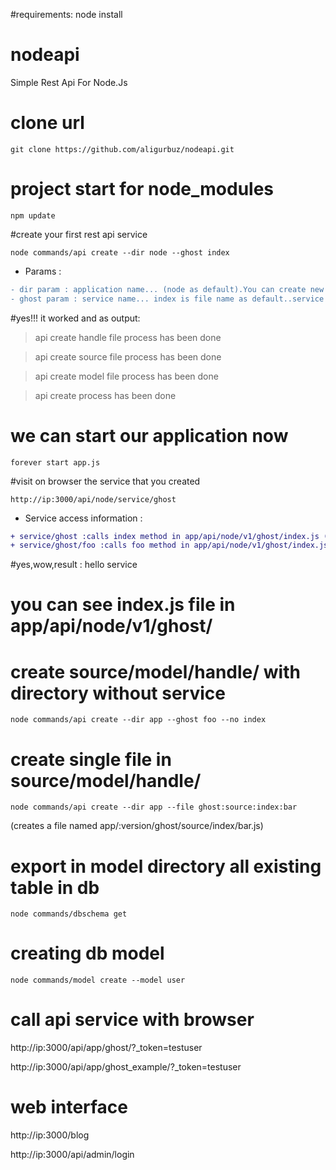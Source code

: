 #requirements:
node install

# nodeapi
Simple Rest Api For Node.Js

# clone url

```
git clone https://github.com/aligurbuz/nodeapi.git

```

# project start for node_modules

```
npm update

```

#create your first rest api service

```
node commands/api create --dir node --ghost index

```

* Params :

```diff
- dir param : application name... (node as default).You can create new application name as appname/v1 in app/api
- ghost param : service name... index is file name as default..service wants as obligatory for access (http://ip:3000/api/node/service/ghost)

```


#yes!!! it worked and as output:

> api create handle file process has been done

> api create source file process has been done

> api create model file process has been done

> api create process has been done


# we can start our application now

```
forever start app.js

```



#visit on browser the service that you created

```
http://ip:3000/api/node/service/ghost

```

* Service access information :

```diff
+ service/ghost :calls index method in app/api/node/v1/ghost/index.js (actually service/ghost/index)
+ service/ghost/foo :calls foo method in app/api/node/v1/ghost/index.js

```

#yes,wow,result : hello service
# you can see index.js file in app/api/node/v1/ghost/




# create source/model/handle/ with directory without service

```
node commands/api create --dir app --ghost foo --no index

```

# create single file in source/model/handle/

```
node commands/api create --dir app --file ghost:source:index:bar

```

(creates a file named app/:version/ghost/source/index/bar.js)

# export in model directory all existing table in db

```
node commands/dbschema get

```


# creating db model

```
node commands/model create --model user

```



# call api service with browser

http://ip:3000/api/app/ghost/?_token=testuser

http://ip:3000/api/app/ghost_example/?_token=testuser

# web interface

http://ip:3000/blog

http://ip:3000/api/admin/login
